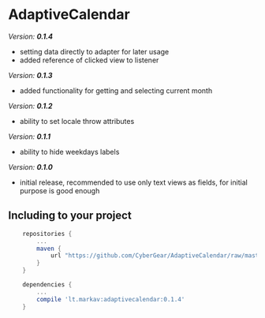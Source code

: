 # AdaptiveCalendar

*Version:* ***0.1.4***

 - setting data directly to adapter for later usage
 - added reference of clicked view to listener

*Version:* ***0.1.3***

 - added functionality for getting and selecting current month

*Version:* ***0.1.2***

 - ability to set locale throw attributes

*Version:* ***0.1.1***

 - ability to hide weekdays labels

*Version:* ***0.1.0***

 - initial release, recommended to use only text views as fields, for initial purpose is good enough

## Including to your project

```Groovy
    repositories {
        ...
        maven {
            url "https://github.com/CyberGear/AdaptiveCalendar/raw/master/repo/"
        }
    }
```

```Groovy
    dependencies {
        ...
        compile 'lt.markav:adaptivecalendar:0.1.4'
    }
```
